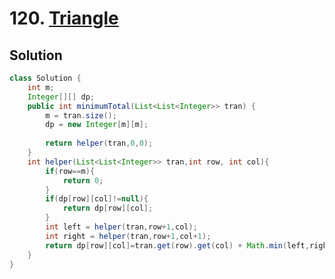 # 120. [Triangle](https://leetcode.com/problems/triangle/description/?envType=daily-question&envId=2025-09-25)

## Solution

```java
class Solution {
    int m;
    Integer[][] dp;
    public int minimumTotal(List<List<Integer>> tran) {
        m = tran.size();
        dp = new Integer[m][m];
       
        return helper(tran,0,0);
    }
    int helper(List<List<Integer>> tran,int row, int col){
        if(row==m){
            return 0;
        }
        if(dp[row][col]!=null){
            return dp[row][col];
        }
        int left = helper(tran,row+1,col);
        int right = helper(tran,row+1,col+1);
        return dp[row][col]=tran.get(row).get(col) + Math.min(left,right);
    }
}
```

